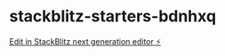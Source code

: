 # stackblitz-starters-bdnhxq

[Edit in StackBlitz next generation editor ⚡️](https://stackblitz.com/~/github.com/George04060/stackblitz-starters-bdnhxq)